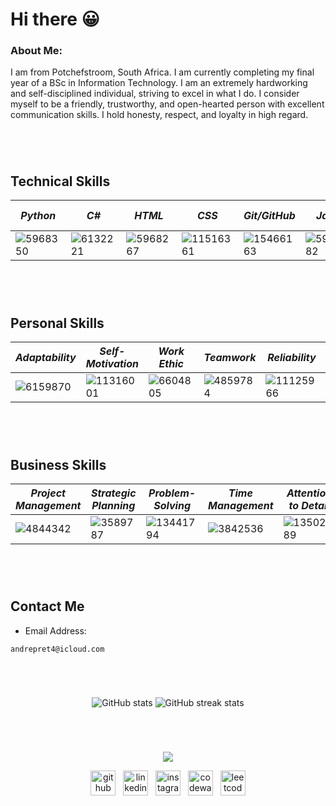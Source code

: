 # Hi there 😀
### About Me:
I am from Potchefstroom, South Africa. I am currently completing my final year of a BSc in Information Technology. I am an extremely hardworking and self-disciplined individual, striving to excel in what I do. I consider myself to be a friendly, trustworthy, and open-hearted person with excellent communication skills. I hold honesty, respect, and loyalty in high regard.  

<br style="line-height: 3em;">

## Technical Skills

<div align="center">

| *Python*   | *C#*         | *HTML*   | *CSS*  | *Git/GitHub* | *Java*       | *Microsoft Office* | *SQL*        |
|----------|------------|------------|--------------|------------|------------|------------------|------------|
| ![5968350](https://github.com/user-attachments/assets/30a866fa-68e6-4c14-9ce0-fc091ba02837) | ![6132221](https://github.com/user-attachments/assets/dbb611ba-1c13-4d08-9e44-891a6902d65b) | ![5968267](https://github.com/user-attachments/assets/6dc9c905-386c-46f2-8133-272d97f8cffe) | ![11516361](https://github.com/user-attachments/assets/f8842de9-1306-494b-a9c0-91cbdb37b6d4) | ![15466163](https://github.com/user-attachments/assets/f3943f56-868e-43d7-a6d5-efd430fcf323) | ![5968282](https://github.com/user-attachments/assets/d193a005-5528-47e2-80d3-c356c86f684b) | ![888867](https://github.com/user-attachments/assets/735e6519-883a-405d-8f32-dfbd6a9d5277) | ![337953](https://github.com/user-attachments/assets/4646e2b4-4225-4636-a632-78a18603852d) |  

</div>  

<br style="line-height: 3em;">

## Personal Skills

<div align="center">

| *Adaptability*   | *Self-Motivation*         | *Work Ethic*     | *Teamwork* | *Reliability*       | *Proactivity* | *Leadership* |
|----------|------------|------------|------------|------------|------------------|---|
| ![6159870](https://github.com/user-attachments/assets/8dba64b0-81ca-4f99-86bf-94ccfcc8471c) | ![11316001](https://github.com/user-attachments/assets/9a7f267a-4565-47a0-91e4-21ca8236949d) | ![6604805](https://github.com/user-attachments/assets/c6269885-671f-42ca-9045-04335dda211c) | ![4859784](https://github.com/user-attachments/assets/61596eef-0823-481d-810f-3b035658ec76) | ![11125966](https://github.com/user-attachments/assets/194a6e9b-476e-4692-a2a7-24783865ce39) | ![3160778](https://github.com/user-attachments/assets/e40585e0-135d-4791-be80-928e4b325a64) | ![1478909](https://github.com/user-attachments/assets/12a0cfcc-4d8a-42fe-8a30-638d7a1834d6) |

</div>  

<br style="line-height: 3em;">

## Business Skills  

<div align="center">
  
| *Project Management*   | *Strategic Planning*         | *Problem-Solving*     | *Time Management* | *Attention to Detail* |
|---|---|---|---|---|
| ![4844342](https://github.com/user-attachments/assets/e24ac914-5291-4dc3-8495-c1541d6c8f7b) | ![3589787](https://github.com/user-attachments/assets/45fc1e37-bf61-4674-9d51-98c4c77296ac) | ![13441794](https://github.com/user-attachments/assets/472f07bf-c611-4f46-ad55-8c6ec3e61144) | ![3842536](https://github.com/user-attachments/assets/08581542-35d0-4ba0-9503-7b3f1a917ed5) | ![13502789](https://github.com/user-attachments/assets/c487dbea-c692-4c95-8288-bcc69cae088a) |
  
</div>  

<br style="line-height: 3em;">

## Contact Me

- Email Address: 

<pre>
<code id="email-command">andrepret4@icloud.com</code>
</pre>  

<br style="line-height: 3em;">

<div align="center">

![GitHub stats](https://github-readme-stats.vercel.app/api?username=AndreP04&show_icons=true&count_private=true)  ![GitHub streak stats](https://streak-stats.demolab.com/?user=AndreP04)

</div>


<br style="line-height: 3em;">

<p align="center">
  <img src="https://github.com/user-attachments/assets/01db191b-6a31-42f0-aa92-2d72d6ea82e7" />
</p>  

<p align="center">
  <a href="https://github.com/AndreP04"><img src='https://cdn.jsdelivr.net/npm/simple-icons@3.0.1/icons/github.svg' alt='github' height='40'></a>&nbsp;&nbsp;
  <a href="https://www.linkedin.com/in/andre-pretorius-680592285/"><img src='https://cdn.jsdelivr.net/npm/simple-icons@3.0.1/icons/linkedin.svg' alt='linkedin' height='40'></a>&nbsp;&nbsp;
  <a href="https://www.instagram.com/_andrepretorius_/"><img src='https://cdn.jsdelivr.net/npm/simple-icons@3.0.1/icons/instagram.svg' alt='instagram' height='40'></a>&nbsp;&nbsp;
  <a href="https://www.codewars.com/users/AndreP04"><img src='https://cdn.jsdelivr.net/npm/simple-icons@3.0.1/icons/codewars.svg' alt='codewars' height='40'></a>&nbsp;&nbsp;
  <a href="https://leetcode.com/u/AndrePret04/"><img src='https://cdn.jsdelivr.net/npm/simple-icons@3.0.1/icons/leetcode.svg' alt='leetcode' height='40'></a>
</p>
